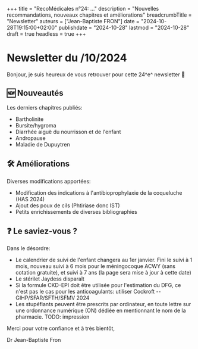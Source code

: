 +++
title = "RecoMédicales n°24: ..."
description = "Nouvelles recommandations, nouveaux chapitres et améliorations"
breadcrumbTitle = "Newsletter"
auteurs = ["Jean-Baptiste FRON"]
date = "2024-10-28T19:15:00+02:00"
publishdate = "2024-10-28"
lastmod = "2024-10-28"
draft = true
headless = true
+++

# Newsletter du /10/2024

Bonjour, je suis heureux de vous retrouver pour cette 24^e^ newsletter 📰

## 🆕 Nouveautés

Les derniers chapitres publiés:

- Bartholinite
- Bursite/hygroma
- Diarrhée aiguë du nourrisson et de l'enfant
- Andropause
- Maladie de Dupuytren

## 🛠️ Améliorations

Diverses modifications apportées:

- Modification des indications à l'antibioprophylaxie de la coqueluche (HAS 2024)
- Ajout des poux de cils (Phtiriase donc IST)
- Petits enrichissements de diverses bibliographies

## ❓ Le saviez-vous ?

Dans le désordre:

- Le calendrier de suivi de l'enfant changera au 1er janvier. Fini le suivi à 1 mois, nouveau suivi à 6 mois pour le méningocoque ACWY (sans cotation gratuite), et suivi à 7 ans (la page sera mise à jour à cette date)
- Le stérilet Jaydess disparaît
- Si la formule CKD-EPI doit être utilisée pour l'estimation du DFG, ce n'est pas le cas pour les anticoagulants: utiliser Cockroft -- GIHP/SFAR/SFTH/SFMV 2024
- Les stupéfiants peuvent être prescrits par ordinateur, en toute lettre sur une ordonnance numérique (ON) dédiée en mentionnant le nom de la pharmacie. TODO: impression

Merci pour votre confiance et à très bientôt,

Dr Jean-Baptiste Fron
